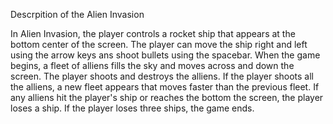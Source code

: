 Descrpition of the Alien Invasion

In Alien Invasion, the player controls a rocket ship that appears
at the bottom center of the screen. The player can move the ship
right and left using the arrow keys ans shoot bullets using the spacebar.
When the game begins, a fleet of alliens fills the sky and moves across and 
down the screen. The player shoots and destroys the alliens.
If the player shoots all the alliens, a new fleet appears that moves faster 
than the previous fleet. If any alliens hit the player's ship or reaches the bottom the screen,
the player loses a ship. If the player loses three ships, the game ends.
